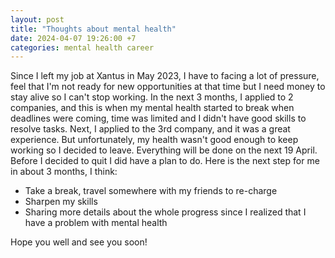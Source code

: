 ```yaml
---
layout: post
title: "Thoughts about mental health"
date: 2024-04-07 19:26:00 +7
categories: mental health career
---
```

Since I left my job at Xantus in May 2023, I have to facing a lot of pressure, feel that I'm not ready for new opportunities at that time but I need money to stay alive so I can't stop working. In the next 3 months, I applied to 2 companies, and this is when my mental health started to break when deadlines were coming, time was limited and I didn't have good skills to resolve tasks. Next, I applied to the 3rd company, and it was a great experience. But unfortunately, my health wasn't good enough to keep working so I decided to leave. Everything will be done on the next 19 April. Before I decided to quit I did have a plan to do. Here is the next step for me in about 3 months, I think:
- Take a break, travel somewhere with my friends to re-charge
- Sharpen my skills
- Sharing more details about the whole progress since I realized that I have a problem with mental health

Hope you well and see you soon!
